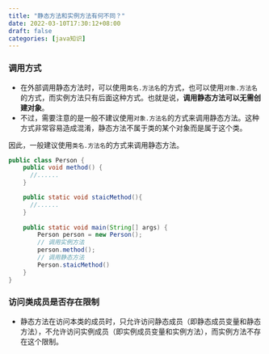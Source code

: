 ```yaml
---
title: "静态方法和实例方法有何不同？"
date: 2022-03-10T17:30:12+08:00
draft: false
categories: [java知识]
---
```

### 调用方式

* 在外部调用静态方法时，可以使用`类名.方法名`的方式，也可以使用`对象.方法名`的方式，而实例方法只有后面这种方式。也就是说，**调用静态方法可以无需创建对象**。 
* 不过，需要注意的是一般不建议使用`对象.方法名`的方式来调用静态方法。这种方式非常容易造成混淆，静态方法不属于类的某个对象而是属于这个类。

因此，一般建议使用`类名.方法名`的方式来调用静态方法。

```java
public class Person {
    public void method() {
      //......
    }

    public static void staicMethod(){
      //......
    }
    
    public static void main(String[] args) {
        Person person = new Person();
        // 调用实例方法
        person.method();
        // 调用静态方法
        Person.staicMethod()
    }
}
```

### 访问类成员是否存在限制

* 静态方法在访问本类的成员时，只允许访问静态成员（即静态成员变量和静态方法），不允许访问实例成员（即实例成员变量和实例方法），而实例方法不存在这个限制。